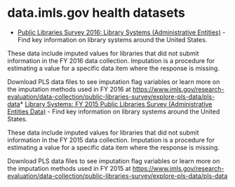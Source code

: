 # data.imls.gov health datasets
* [Public Libraries Survey 2016: Library Systems (Administrative Entities)](https://data.imls.gov/d/grpq-tgei) - Find key information on library systems around the United States.

These data include imputed values for libraries that did not submit information in the FY 2016 data collection. Imputation is a procedure for estimating a value for a specific data item where the response is missing.

Download PLS data files to see imputation flag variables or learn more on the imputation methods used in FY 2016 at https://www.imls.gov/research-evaluation/data-collection/public-libraries-survey/explore-pls-data/pls-data* [Library Systems: FY 2015 Public Libraries Survey (Administrative Entities Data)](https://data.imls.gov/d/ve4v-rafu) - Find key information on library systems around the United States.

These data include imputed values for libraries that did not submit information in the FY 2015 data collection. Imputation is a procedure for estimating a value for a specific data item where the response is missing.

Download PLS data files to see imputation flag variables or learn more on the imputation methods used in FY 2015 at https://www.imls.gov/research-evaluation/data-collection/public-libraries-survey/explore-pls-data/pls-data